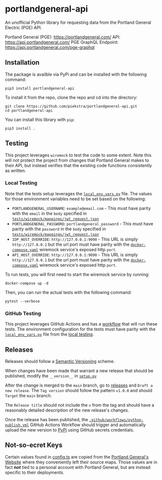 # portlandgeneral-api
An unofficial Python library for requesting data from the Portland General Electric (PGE) API.

Portland General (PGE): https://portlandgeneral.com/
API: https://api.portlandgeneral.com/
PGE GraphQL Endpoint: https://api.portlandgeneral.com/pge-graphql

## Installation

The package is availble via PyPi and can be installed with the following command:
```
pip3 install portlandgeneral-api
```

To install it from the repo, clone the repo and cd into the directory:

```
git clone https://github.com/piekstra/portlandgeneral-api.git
cd portlandgeneral-api
```

You can install this library with `pip`:

```
pip3 install .
```

## Testing

This project leverages `wiremock` to test the code to some extent. Note this will not protect the project from changes that Portland General makes to their API, but instead verifies that the existing code functions consistently as written.

### Local Testing 

Note that the tests setup leverages the [`local_env_vars.py`](tests/local_env_vars.py) file. The values for those environment variables need to be set based on the following:

* `PORTLANDGENERAL_USERNAME`: `example@email.com` - This must have parity with the `email` in the `body` specified in [`tests/wiremock/mappings/jwt_request.json`](tests/wiremock/mappings/jwt_request.json)
* `PORTLANDGENERAL_PASSWORD`: `portlandgeneral_password` - This must have parity with the `password` in the `body` specified in [`tests/wiremock/mappings/jwt_request.json`](tests/wiremock/mappings/jwt_request.json)
* `IDP_HOST_OVERRIDE`: `http://127.0.0.1:9090` - This URL is simply `http://127.0.0.1` but the url port must have parity with the [`docker-compose.yaml`](docker-compose.yaml) wiremock service's exposed http `port`. 
* `API_HOST_OVERRIDE`: `http://127.0.0.1:9090` - This URL is simply `http://127.0.0.1` but the url port must have parity with the [`docker-compose.yaml`](docker-compose.yaml) wiremock service's exposed http `port`. 

To run tests, you will first need to start the wiremock service by running:

```
docker-compose up -d
```

Then, you can run the actual tests with the following command:

```
pytest --verbose
```

### GitHub Testing

This project leverages GitHub Actions and has a [workflow](.github/workflows/python-package.yml) that will run these tests. The environment configuration for the tests must have parity with the [`local_env_vars.py`](tests/local_env_vars.py) file from the [local testing](#local-testing).


## Releases

Releases should follow a [Semantic Versioning](https://semver.org/) scheme. 

When changes have been made that warrant a new release that should be published, modify the `__version__` in [`setup.py`](setup.py) 

After the change is merged to the `main` branch, go to [releases](https://github.com/piekstra/portlandgeneral-api/releases) and `Draft a new release`. The `Tag version` should follow the pattern `v1.0.0` and should `Target` the `main` branch. 

The `Release title` should not include the `v` from the tag and should have a reasonably detailed description of the new release's changes. 

Once the release has been published, the [`.github/workflows/python-publish.yml`](.github/workflows/python-publish.yml) GitHub Actions Workflow should trigger and automatically upload the new version to [PyPi](https://pypi.org/) using GitHub secrets credentials.

## Not-so-ecret Keys

Certain values found in [config.ts](./misc/config.ts) are copied from the [Portland General's Website](https://portlandgeneral.com/) where they conveniently left their source maps. Those values are in fact ***not*** tied to a personal account with Portland General, but are instead specific to their deployments.
